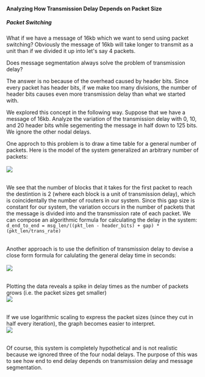 #### Analyzing How Transmission Delay Depends on Packet Size
##### Packet Switching

What if we have a message of 16kb which we want to send using packet switching? Obviously the message of 16kb will take longer to transmit as a unit than if we divided it up into let's say 4 packets. <br>

Does message segmentation always solve the problem of transmission delay?<br>

The answer is no because of the overhead caused by header bits. Since every packet has header bits, if we make too many divisions, the number of header bits causes even more transmission delay than what we started with. <br>

We explored this concept in the following way. Suppose that we have a message of 16kb. Analyze the variation of the transmission delay with 0, 10, and 20 header bits while segementing the message in half down to 125 bits. We ignore the other nodal delays.<br>

One approch to this problem is to draw a time table for a general number of packets. Here is the model of the system generalized an arbitrary number of packets: <br><br><img src="https://gist.githubusercontent.com/jawardell/58b723cdc0451ac4e9eb2ba577643a8a/raw/7c06af7e81874b8169676fe9ae557613a53f8cda/Program.png"><br><br>

We see that the number of blocks that it takes for the first packet to reach the destintion is 2 (where each block is a unit of transmission delay), which is coincidentally the number of routers in our system. Since this gap size is constant for our system, the variation occurs in the number of packets that the message is divided into and the transmission rate of each packet. We can compose an algorithmic formula for calculating the delay in the system: <br> `d_end_to_end = msg_len/((pkt_len - header_bits) + gap) * (pkt_len/trans_rate)`<br><br>

Another approach is to use the definition of transmission delay to devise a close form formula for calulating the general delay time in seconds: <br><br>
<img src="https://gist.githubusercontent.com/jawardell/58b723cdc0451ac4e9eb2ba577643a8a/raw/7ae81e7efae754d52157da0a60b04dbce25537e2/Screen%2520Shot%25202018-08-21%2520at%25206.04.05%2520PM.png"><br><br>

Plotting the data reveals a spike in delay times as the number of packets grows (i.e. the packet sizes get smaller) <br>
<img src="https://gist.githubusercontent.com/jawardell/58b723cdc0451ac4e9eb2ba577643a8a/raw/7ae81e7efae754d52157da0a60b04dbce25537e2/img2.png"><br><br>

If we use logarithmic scaling to express the packet sizes (since they cut in half every iteration), the graph becomes easier to interpret.<br><img src="https://gist.githubusercontent.com/jawardell/58b723cdc0451ac4e9eb2ba577643a8a/raw/7ae81e7efae754d52157da0a60b04dbce25537e2/img1.png"><br><br>



Of course, this system is completely hypothetical and is not realistic because we ignored three of the four nodal delays. 
The purpose of this was to see how end to end delay depends on transmission delay and message segmentation.
